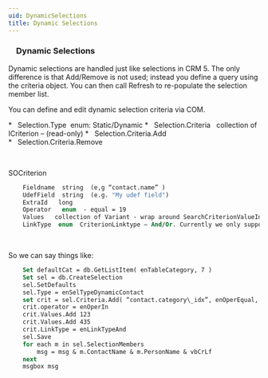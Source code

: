 ```yaml
---
uid: DynamicSelections
title: Dynamic Selections
---
```


###     Dynamic Selections

Dynamic selections are handled just like selections in CRM 5. The only difference is that Add/Remove is not used; instead you define a query using the criteria object. You can then call Refresh to re-populate the selection member list.

You can define and edit dynamic selection criteria via COM.

*   <see cref="ISelection.Type">Selection.Type</see>  enum: Static/Dynamic
*   <see cref="ISelection.Criteria">Selection.Criteria</see>   collection of ICriterion – (read-only)
*   <see cref="ICriteria.Add">Selection.Criteria.Add</see>
*   <see cref="ICriteria.Remove">Selection.Criteria.Remove</see>

 

<see cref="SuperOffice.COM.SuperOfficeDB.ICriterion">SOCriterion</see> 

```vb
    Fieldname  string  (e,g “contact.name” )
    UdefField  string  (e.g. "My udef field")
    ExtraId   long
    Operator   enum  - equal = 19
    Values   collection of Variant - wrap around SearchCriterionValueInfos
    LinkType  enum  CriterionLinktype – And/Or. Currently we only support AND.
```
 

So we can say things like:

```vb
    Set defaultCat = db.GetListItem( enTableCategory, 7 )
    Set sel = db.CreateSelection
    sel.SetDefaults
    sel.Type = enSelTypeDynamicContact
    set crit = sel.Criteria.Add( “contact.category\_idx”, enOperEqual, defaultCat.Id )
    crit.operator = enOperIn
    crit.Values.Add 123
    crit.Values.Add 435
    crit.LinkType = enLinkTypeAnd
    sel.Save
    for each m in sel.SelectionMembers
        msg = msg & m.ContactName & m.PersonName & vbCrLf
    next
    msgbox msg
```